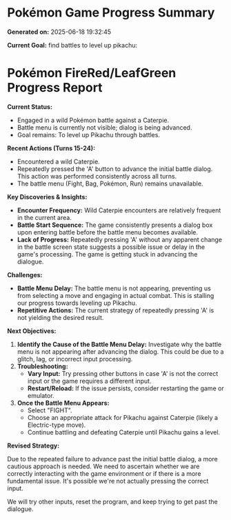 # Pokémon Game Progress Summary

**Generated on:** 2025-06-18 19:32:45

**Current Goal:** find battles to level up pikachu:


# Pokémon FireRed/LeafGreen Progress Report

**Current Status:**

*   Engaged in a wild Pokémon battle against a Caterpie.
*   Battle menu is currently not visible; dialog is being advanced.
*   Goal remains: To level up Pikachu through battles.

**Recent Actions (Turns 15-24):**

*   Encountered a wild Caterpie.
*   Repeatedly pressed the 'A' button to advance the initial battle dialog.  This action was performed consistently across all turns.
*   The battle menu (Fight, Bag, Pokémon, Run) remains unavailable.

**Key Discoveries & Insights:**

*   **Encounter Frequency:** Wild Caterpie encounters are relatively frequent in the current area.
*   **Battle Start Sequence:** The game consistently presents a dialog box upon entering battle before the battle menu becomes available.
*   **Lack of Progress:** Repeatedly pressing 'A' without any apparent change in the battle screen state suggests a possible issue or delay in the game's processing.  The game is getting stuck in advancing the dialogue.

**Challenges:**

*   **Battle Menu Delay:** The battle menu is not appearing, preventing us from selecting a move and engaging in actual combat. This is stalling our progress towards leveling up Pikachu.
*   **Repetitive Actions:** The current strategy of repeatedly pressing 'A' is not yielding the desired result.

**Next Objectives:**

1.  **Identify the Cause of the Battle Menu Delay:** Investigate why the battle menu is not appearing after advancing the dialog. This could be due to a glitch, lag, or incorrect input processing.
2.  **Troubleshooting:**
    *   **Vary Input:** Try pressing other buttons in case 'A' is not the correct input or the game requires a different input.
    *   **Restart/Reload:** If the issue persists, consider restarting the game or emulator.
3.  **Once the Battle Menu Appears:**
    *   Select "FIGHT".
    *   Choose an appropriate attack for Pikachu against Caterpie (likely a Electric-type move).
    *   Continue battling and defeating Caterpie until Pikachu gains a level.

**Revised Strategy:**

Due to the repeated failure to advance past the initial battle dialog, a more cautious approach is needed. We need to ascertain whether we are correctly interacting with the game environment or if there is a more fundamental issue. It's possible we're not actually pressing the correct input.

We will try other inputs, reset the program, and keep trying to get past the dialogue.
